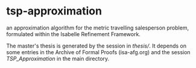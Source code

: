# tsp-approximation
an approximation algorithm for the metric travelling salesperson problem, formulated within the Isabelle Refinement Framework.

The master's thesis is generated by the session in _thesis/_. It depends on some entries in the Archive of Formal Proofs (isa-afg.org) and the session _TSP_Approximation_ in the main directory.
